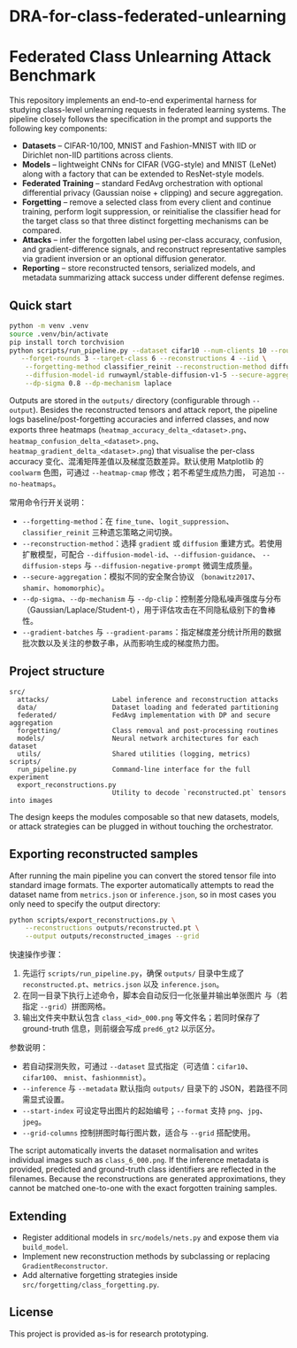 # DRA-for-class-federated-unlearning
# Federated Class Unlearning Attack Benchmark

This repository implements an end-to-end experimental harness for studying
class-level unlearning requests in federated learning systems. The pipeline
closely follows the specification in the prompt and supports the following key
components:

- **Datasets** – CIFAR-10/100, MNIST and Fashion-MNIST with IID or Dirichlet
  non-IID partitions across clients.
- **Models** – lightweight CNNs for CIFAR (VGG-style) and MNIST (LeNet) along
  with a factory that can be extended to ResNet-style models.
- **Federated Training** – standard FedAvg orchestration with optional
  differential privacy (Gaussian noise + clipping) and secure aggregation.
- **Forgetting** – remove a selected class from every client and continue
training, perform logit suppression, or reinitialise the classifier head for
  the target class so that three distinct forgetting mechanisms can be
  compared.
- **Attacks** – infer the forgotten label using per-class accuracy, confusion,
  and gradient-difference signals, and reconstruct representative samples via
  gradient inversion or an optional diffusion generator.
- **Reporting** – store reconstructed tensors, serialized models, and metadata
  summarizing attack success under different defense regimes.

## Quick start

```bash
python -m venv .venv
source .venv/bin/activate
pip install torch torchvision
python scripts/run_pipeline.py --dataset cifar10 --num-clients 10 --rounds 5 \
   --forget-rounds 3 --target-class 6 --reconstructions 4 --iid \
    --forgetting-method classifier_reinit --reconstruction-method diffusion \
    --diffusion-model-id runwayml/stable-diffusion-v1-5 --secure-aggregation bonawitz2017 \
    --dp-sigma 0.8 --dp-mechanism laplace
```

Outputs are stored in the `outputs/` directory (configurable through
`--output`). Besides the reconstructed tensors and attack report, the pipeline
logs baseline/post-forgetting accuracies and inferred classes, and now exports
three heatmaps (`heatmap_accuracy_delta_<dataset>.png`、
`heatmap_confusion_delta_<dataset>.png`、`heatmap_gradient_delta_<dataset>.png`)
that visualise the per-class accuracy 变化、混淆矩阵差值以及梯度范数差异。默认使用
Matplotlib 的 `coolwarm` 色图，可通过 `--heatmap-cmap` 修改；若不希望生成热力图，
可追加 `--no-heatmaps`。

常用命令行开关说明：

- `--forgetting-method`：在 `fine_tune`、`logit_suppression`、`classifier_reinit`
  三种遗忘策略之间切换。
- `--reconstruction-method`：选择 `gradient` 或 `diffusion` 重建方式。若使用
  扩散模型，可配合 `--diffusion-model-id`、`--diffusion-guidance`、
  `--diffusion-steps` 与 `--diffusion-negative-prompt` 微调生成质量。
- `--secure-aggregation`：模拟不同的安全聚合协议
  （`bonawitz2017`、`shamir`、`homomorphic`）。
- `--dp-sigma`、`--dp-mechanism` 与 `--dp-clip`：控制差分隐私噪声强度与分布
  （Gaussian/Laplace/Student-t），用于评估攻击在不同隐私级别下的鲁棒性。
- `--gradient-batches` 与 `--gradient-params`：指定梯度差分统计所用的数据
  批次数以及关注的参数子串，从而影响生成的梯度热力图。

## Project structure

```
src/
  attacks/                Label inference and reconstruction attacks
  data/                   Dataset loading and federated partitioning
  federated/              FedAvg implementation with DP and secure aggregation
  forgetting/             Class removal and post-processing routines
  models/                 Neural network architectures for each dataset
  utils/                  Shared utilities (logging, metrics)
scripts/
  run_pipeline.py         Command-line interface for the full experiment
  export_reconstructions.py
                          Utility to decode `reconstructed.pt` tensors into images
```

The design keeps the modules composable so that new datasets, models, or attack
strategies can be plugged in without touching the orchestrator.

## Exporting reconstructed samples

After running the main pipeline you can convert the stored tensor file into
standard image formats. The exporter automatically attempts to read the
dataset name from `metrics.json` or `inference.json`, so in most cases you only
need to specify the output directory:

```bash
python scripts/export_reconstructions.py \
    --reconstructions outputs/reconstructed.pt \
    --output outputs/reconstructed_images --grid
```

快速操作步骤：

1. 先运行 `scripts/run_pipeline.py`，确保 `outputs/` 目录中生成了
   `reconstructed.pt`、`metrics.json` 以及 `inference.json`。
2. 在同一目录下执行上述命令，脚本会自动反归一化张量并输出单张图片
   与（若指定 `--grid`）拼图网格。
3. 输出文件夹中默认包含 `class_<id>_000.png` 等文件名；若同时保存了
   ground-truth 信息，则前缀会写成 `pred6_gt2` 以示区分。

参数说明：

- 若自动探测失败，可通过 `--dataset` 显式指定（可选值：`cifar10`、`cifar100`、
  `mnist`、`fashionmnist`）。
- `--inference` 与 `--metadata` 默认指向 `outputs/` 目录下的 JSON，若路径不同需显式设置。
- `--start-index` 可设定导出图片的起始编号；`--format` 支持 `png`、`jpg`、`jpeg`。
- `--grid-columns` 控制拼图时每行图片数，适合与 `--grid` 搭配使用。

The script automatically inverts the dataset normalisation and writes
individual images such as `class_6_000.png`. If the inference metadata is
provided, predicted and ground-truth class identifiers are reflected in the
filenames. Because the reconstructions are generated approximations, they
cannot be matched one-to-one with the exact forgotten training samples.

## Extending

- Register additional models in `src/models/nets.py` and expose them via
  `build_model`.
- Implement new reconstruction methods by subclassing or replacing
  `GradientReconstructor`.
- Add alternative forgetting strategies inside
  `src/forgetting/class_forgetting.py`.

## License

This project is provided as-is for research prototyping.